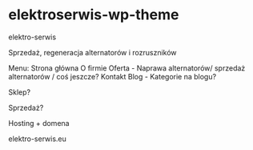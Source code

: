 # elektroserwis-wp-theme
elektro-serwis

Sprzedaż, regeneracja alternatorów i rozruszników


Menu:
Strona główna
O firmie
Oferta - Naprawa alternatorów/ sprzedaż alternatorów / coś jeszcze?
Kontakt
Blog - Kategorie na blogu?



Sklep?

Sprzedaż?

Hosting + domena


elektro-serwis.eu